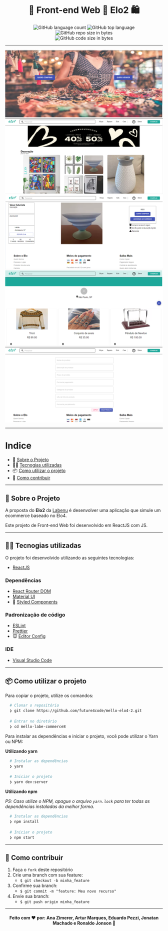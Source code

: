 <h1 align="center">
  🚀️ Front-end Web 🛒️ Elo2 🛍️
</h1>
<p align="center">
  <img alt="GitHub language count" src="https://img.shields.io/github/languages/count/future4code/mello-elo4-2">

  <img alt="GitHub top language" src="https://img.shields.io/github/languages/top/future4code/mello-elo4-2?logo=javascript">

  <img alt="GitHub repo size in bytes" src="https://img.shields.io/github/repo-size/future4code/mello-elo4-2?color=green">

  <br>

  <img alt="GitHub code size in bytes" src="https://img.shields.io/github/last-commit/future4code/mello-elo4-2">

</p>

---

<p align="center">
  <img alt="Gif da Aplicação" src="./src/assets/prints/1.png" />
  <img alt="Gif da Aplicação" src="./src/assets/prints/2.png" />
  <img alt="Gif da Aplicação" src="./src/assets/prints/3.png" />
  <img alt="Gif da Aplicação" src="./src/assets/prints/4.png" />
  <img alt="Gif da Aplicação" src="./src/assets/prints/5.png" />
</p>

---

# Indice

- :rocket: [Sobre o Projeto](#rocket-sobre-o-projeto)
- 👨‍💻️ [Tecnogias utilizadas](#%EF%B8%8F-tecnogias-utilizadas)
- 📦️ [Como utilizar o projeto](#%EF%B8%8F-como-utilizar-o-projeto)
- 🤔️ [Como contribuir](#%EF%B8%8F-como-contribuir)

---

## :rocket: Sobre o Projeto

A proposta do **Elo2** da [Labenu](https://labenu.com.br/) é desenvolver uma aplicação que simule um ecommerce baseado no Elo4.

Este projeto de Front-end Web foi desenvolvido em ReactJS com JS.

---

## 👨‍💻️ Tecnogias utilizadas

O projeto foi desenvolvido utilizando as seguintes tecnologias:

- [ReactJS](https://reactjs.org/)

### Dependências

- [React Router DOM](https://github.com/ReactTraining/react-router#readme)
- [Material UI](https://material-ui.com/pt/)
- :nail_care: [Styled Components](https://styled-components.com/)

### Padronização de código

- [ESLint](https://eslint.org/)
- [Prettier](https://prettier.io/)
- :mouse: [Editor Config](https://editorconfig.org/)

### IDE

- [Visual Studio Code](https://code.visualstudio.com/)

---

## 📦️ Como utilizar o projeto

Para copiar o projeto, utilize os comandos:

```bash
  # Clonar o repositório
  ❯ git clone https://github.com/future4code/mello-elo4-2.git

  # Entrar no diretório
  ❯ cd mello-labe-commerce8
```

Para instalar as dependências e iniciar o projeto, você pode utilizar o Yarn ou NPM:

**Utilizando yarn**

```bash
  # Instalar as dependências
  ❯ yarn

  # Iniciar o projeto
  ❯ yarn dev:server
```

**Utilizando npm**

_PS: Caso utilize o NPM, apague o arquivo `yarn.lock` para ter todas as dependências instaladas da melhor forma._

```bash
  # Instalar as dependências
  ❯ npm install

  # Iniciar o projeto
  ❯ npm start
```

---

## 🤔️ Como contribuir

1. Faça o `fork` deste repositório
2. Crie uma branch com sua feature:
   - `$ git checkout -b minha_feature`
3. Confirme sua branch:
   - `$ git commit -m "feature: Meu novo recurso"`
4. Envie sua branch:
   - `$ git push origin minha_feature`

---

<h4 align="center">
  Feito com ❤️ por: Ana Zimerer, Artur Marques, Eduardo Pezzi, Jonatan Machado e Ronaldo Jonson 👋️
</h4>
